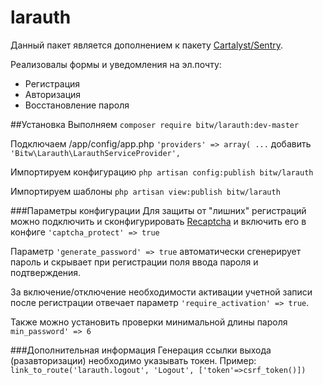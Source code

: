larauth
=======

Данный пакет является дополнением к пакету [Cartalyst/Sentry](https://cartalyst.com/manual/sentry).

Реализовалы формы и уведомления на эл.почту:
- Регистрация
- Авторизация
- Восстановление пароля

##Установка
Выполняем `composer require bitw/larauth:dev-master`

Подключаем /app/config/app.php    ```'providers' => array(
...```    добавить `'Bitw\Larauth\LarauthServiceProvider',`


Импортируем конфигурацию `php artisan config:publish bitw/larauth`

Импортируем шаблоны `php artisan view:publish bitw/larauth`


###Параметры конфигурации
Для защиты от "лишних" регистраций можно подключить и сконфигурировать [Recaptcha](http://www.google.com/recaptcha/intro/index.html) и включить его в конфиге `'captcha_protect' => true`

Параметр `'generate_password' => true` автоматически сгенерирует пароль и скрывает при регистрации поля ввода пароля и подтверждения.

За включение/отключение необходимости активации учетной записи после регистрации отвечает параметр `'require_activation' => true`.

Также можно установить проверки минимальной длины пароля `min_password' => 6`

###Дополнительная информация
Генерация ссылки выхода (разавторизации) необходимо указывать токен.
Пример: `link_to_route('larauth.logout', 'Logout', ['token'=>csrf_token()])`